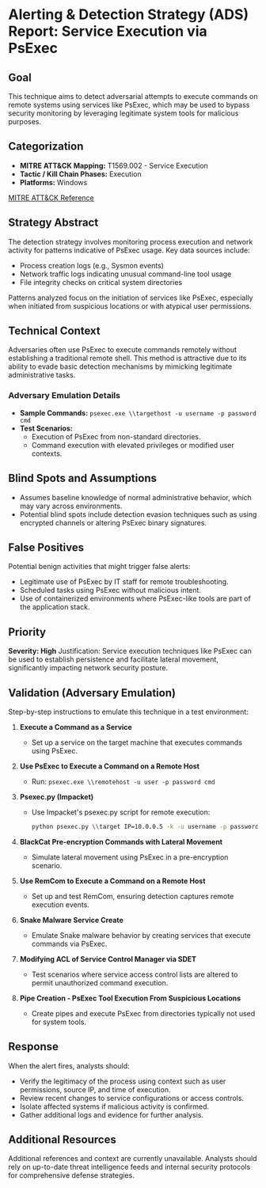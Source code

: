 # Alerting & Detection Strategy (ADS) Report: Service Execution via PsExec

## Goal
This technique aims to detect adversarial attempts to execute commands on remote systems using services like PsExec, which may be used to bypass security monitoring by leveraging legitimate system tools for malicious purposes.

## Categorization
- **MITRE ATT&CK Mapping:** T1569.002 - Service Execution
- **Tactic / Kill Chain Phases:** Execution
- **Platforms:** Windows

[MITRE ATT&CK Reference](https://attack.mitre.org/techniques/T1569/002)

## Strategy Abstract
The detection strategy involves monitoring process execution and network activity for patterns indicative of PsExec usage. Key data sources include:
- Process creation logs (e.g., Sysmon events)
- Network traffic logs indicating unusual command-line tool usage
- File integrity checks on critical system directories

Patterns analyzed focus on the initiation of services like PsExec, especially when initiated from suspicious locations or with atypical user permissions.

## Technical Context
Adversaries often use PsExec to execute commands remotely without establishing a traditional remote shell. This method is attractive due to its ability to evade basic detection mechanisms by mimicking legitimate administrative tasks.

### Adversary Emulation Details
- **Sample Commands:** `psexec.exe \\targethost -u username -p password cmd`
- **Test Scenarios:**
  - Execution of PsExec from non-standard directories.
  - Command execution with elevated privileges or modified user contexts.

## Blind Spots and Assumptions
- Assumes baseline knowledge of normal administrative behavior, which may vary across environments.
- Potential blind spots include detection evasion techniques such as using encrypted channels or altering PsExec binary signatures.

## False Positives
Potential benign activities that might trigger false alerts:
- Legitimate use of PsExec by IT staff for remote troubleshooting.
- Scheduled tasks using PsExec without malicious intent.
- Use of containerized environments where PsExec-like tools are part of the application stack.

## Priority
**Severity: High**
Justification: Service execution techniques like PsExec can be used to establish persistence and facilitate lateral movement, significantly impacting network security posture.

## Validation (Adversary Emulation)
Step-by-step instructions to emulate this technique in a test environment:

1. **Execute a Command as a Service**
   - Set up a service on the target machine that executes commands using PsExec.
   
2. **Use PsExec to Execute a Command on a Remote Host**
   - Run: `psexec.exe \\remotehost -u user -p password cmd`
   
3. **Psexec.py (Impacket)**
   - Use Impacket's psexec.py script for remote execution:
     ```bash
     python psexec.py \\target IP=10.0.0.5 -k -u username -p password cmd
     ```

4. **BlackCat Pre-encryption Commands with Lateral Movement**
   - Simulate lateral movement using PsExec in a pre-encryption scenario.
   
5. **Use RemCom to Execute a Command on a Remote Host**
   - Set up and test RemCom, ensuring detection captures remote execution events.

6. **Snake Malware Service Create**
   - Emulate Snake malware behavior by creating services that execute commands via PsExec.

7. **Modifying ACL of Service Control Manager via SDET**
   - Test scenarios where service access control lists are altered to permit unauthorized command execution.

8. **Pipe Creation - PsExec Tool Execution From Suspicious Locations**
   - Create pipes and execute PsExec from directories typically not used for system tools.

## Response
When the alert fires, analysts should:
- Verify the legitimacy of the process using context such as user permissions, source IP, and time of execution.
- Review recent changes to service configurations or access controls.
- Isolate affected systems if malicious activity is confirmed.
- Gather additional logs and evidence for further analysis.

## Additional Resources
Additional references and context are currently unavailable. Analysts should rely on up-to-date threat intelligence feeds and internal security protocols for comprehensive defense strategies.